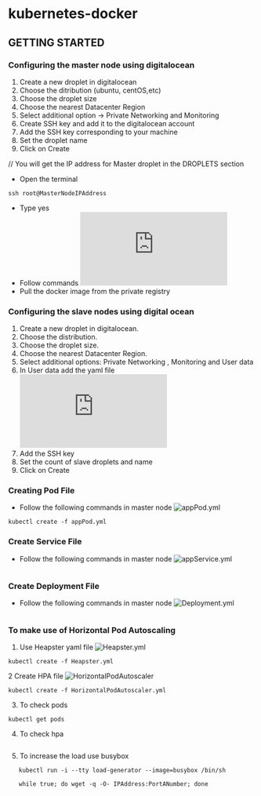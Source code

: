 # kubernetes-docker

## GETTING STARTED

### Configuring the master node using digitalocean
1. Create a new droplet in digitalocean
2. Choose the ditribution (ubuntu, centOS,etc)
3. Choose the droplet size
4. Choose the nearest Datacenter Region
5. Select additional option -> Private Networking and Monitoring
6. Create SSH key and add it to the digitalocean account
7. Add the SSH key corresponding to your machine
8. Set the droplet name 
9. Click on Create

// You will get the IP address for Master droplet in the DROPLETS section


* Open the terminal
```
ssh root@MasterNodeIPAddress 
```
* Type yes 
* Follow commands  ![master.sh](https://github.com/alishaagupta/kubernetes-docker/blob/master/master.sh)
* Pull the docker image from the private registry 


### Configuring the slave nodes using digital ocean
1. Create a new droplet in digitalocean.
2. Choose the distribution.
3. Choose the droplet size.
4. Choose the nearest Datacenter Region.
5. Select additional options: Private Networking , Monitoring and User data 
6. In User data add the yaml file ![node.sh](https://github.com/alishaagupta/kubernetes-docker/blob/master/node.sh)
7. Add the SSH key
8. Set the count of slave droplets and name
9. Click on Create

### Creating Pod File
* Follow the following commands in master node ![appPod.yml](https://github.com/alishaagupta/kubernetes-docker/blob/master/appPod.yml)
```
kubectl create -f appPod.yml
```

### Create Service File
* Follow the following commands in master node ![appService.yml](https://github.com/alishaagupta/kubernetes-docker/blob/master/appService.yml)
```kubectl create -f appService.yml
```

 ### Create Deployment File 
 * Follow the following commands in master node ![Deployment.yml](https://github.com/alishaagupta/kubernetes-docker/blob/master/Deployment.yml)
 
 ``` kubectl create -f Deployment.yml
 ```
 
 ### To make use of Horizontal Pod Autoscaling
 1. Use Heapster yaml file ![Heapster.yml](https://github.com/alishaagupta/kubernetes-docker/blob/master/Heapster.yml)
 ```
 kubectl create -f Heapster.yml
 ```
2 Create HPA file ![HorizontalPodAutoscaler](https://github.com/alishaagupta/kubernetes-docker/blob/master/HorizontalPodAutoscaler.yml)
```
kubectl create -f HorizontalPodAutoscaler.yml
```

3. To check pods

```
kubectl get pods
```
4. To check hpa

``` kubectl get hpa
```

5. To increase the load use busybox

```
   kubectl run -i --tty load-generator --image=busybox /bin/sh
   
   while true; do wget -q -O- IPAddress:PortANumber; done
   
```


 
 
 


